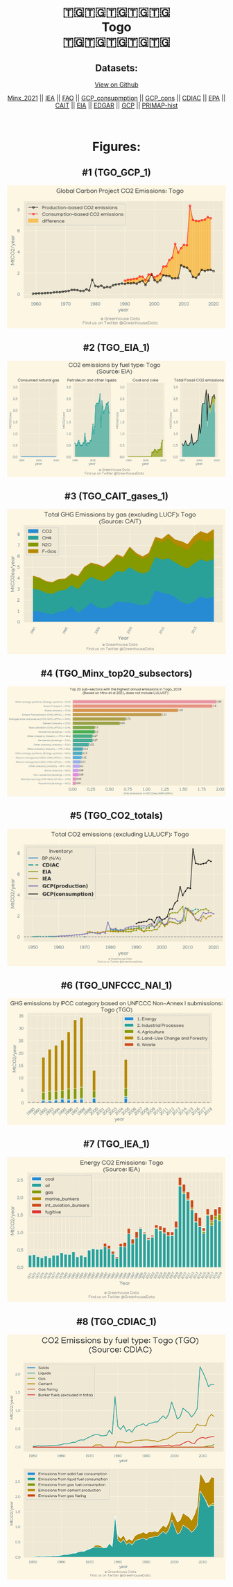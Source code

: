 
<center>
<h1 align="center">
🇹🇬🇹🇬🇹🇬🇹🇬🇹🇬
<br>
Togo
<br>
🇹🇬🇹🇬🇹🇬🇹🇬🇹🇬
</h1>
<h2>Datasets:</h2>
<p><a href="https://github.com/dquintani/Greenhouse-Data/tree/master/country_data/TGO_Togo/data">View on Github</a>
<br></p><p><a href="data/TGO_Minx_2021.csv">Minx_2021</a> || <a href="data/TGO_IEA.csv">IEA</a> || <a href="data/TGO_FAO.csv">FAO</a> || <a href="data/TGO_GCP_consupmption.csv">GCP_consupmption</a> || <a href="data/TGO_GCP_cons.csv">GCP_cons</a> || <a href="data/TGO_CDIAC.csv">CDIAC</a> || <a href="data/TGO_EPA.csv">EPA</a> || <a href="data/TGO_CAIT.csv">CAIT</a> || <a href="data/TGO_EIA.csv">EIA</a> || <a href="data/TGO_EDGAR.csv">EDGAR</a> || <a href="data/TGO_GCP.csv">GCP</a> || <a href="data/TGO_PRIMAP-hist.csv">PRIMAP-hist</a></p><p><br></p>
<h1>Figures:</h1><h2>#1 (TGO_GCP_1)</h2>
<p><img alt="" src="figures/TGO_GCP_1.png" /></p><h2>#2 (TGO_EIA_1)</h2>
<p><img alt="" src="figures/TGO_EIA_1.png" /></p><h2>#3 (TGO_CAIT_gases_1)</h2>
<p><img alt="" src="figures/TGO_CAIT_gases_1.png" /></p><h2>#4 (TGO_Minx_top20_subsectors)</h2>
<p><img alt="" src="figures/TGO_Minx_top20_subsectors.png" /></p><h2>#5 (TGO_CO2_totals)</h2>
<p><img alt="" src="figures/TGO_CO2_totals.png" /></p><h2>#6 (TGO_UNFCCC_NAI_1)</h2>
<p><img alt="" src="figures/TGO_UNFCCC_NAI_1.png" /></p><h2>#7 (TGO_IEA_1)</h2>
<p><img alt="" src="figures/TGO_IEA_1.png" /></p><h2>#8 (TGO_CDIAC_1)</h2>
<p><img alt="" src="figures/TGO_CDIAC_1.png" /></p>